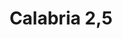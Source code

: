 ---
title: Calabria 2,5
date: 
draft: false

# descripcion
description : Argollitas en plata 925 de caña cilíndrica de 1,5mm

materials: 

color: 

dimensions: 2,5 cm

code: 01-11-0797

type: "Aros"

categories: []

price: $1.650,00

price_eftvo: $1.400,00

# Images
# first image will be shown in the product page
images:
  # - image: "images/path_to_image"
  # La ubicacion de las imagenes es imagenes/Aros/Aros.Argollas/01-11-0797-calabria-2,5
  - image: "./images/aros/argollas/01-11-0797-calabria-2,5_a.jpg"
  - image: "./images/aros/argollas/01-11-0797-calabria-2,5_b.jpg"
---